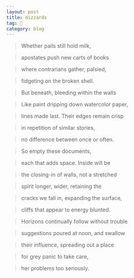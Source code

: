 ```yaml
---
layout: post
title: dizzards
tag: 🍞
category: blog
---
```


>Whether pails still hold milk, 

>apostates push new carts of books 

>where contrarians gather, palsied, 

>fidgeting on the broken shell.  

>But beneath, bleeding within the walls

>Like paint dripping down watercolor paper, 

>lines made last.  Their edges remain crisp  

>in repetition of similar stories, 

>no difference between once or often.


>So empty these documents, 

>each that adds space. Inside will be

>the closing-in of walls, not a stretched 

>spirit longer, wider, retaining the

>cracks we fall in, expanding the surface, 

>cliffs that appear to energy blunted.  

>Horizons continually follow without trouble 

>suggestions poured at noon, and swallow

>their influence, spreading out a place

>for grey panic to take care,

>her problems too seriously.


